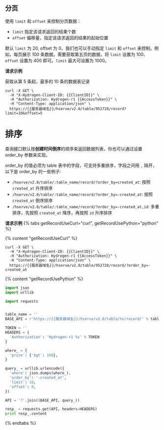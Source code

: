 ## 分页

使用 `limit` 和 `offset` 来控制分页数据：

- `limit`  指定该请求返回的结果个数
- `offset`  偏移量，指定该请求返回的结果的起始位置

默认 `limit` 为 20, offset 为 0，我们也可以手动指定 `limit` 和 `offset` 来控制。例如，每页展示 100 条数据，需要获取第五页的数据，将 `limit`  设置为 100、`offset` 设置为 400 即可。`limit` 最大可设置为 1000。

**请求示例**

获取从第 5 条起，最多的 10 条的数据表记录
```shell
curl -X GET \
  -H "X-Hydrogen-Client-ID: {{ClientID}}" \
  -H "Authorization: Hydrogen-r1 {{AccessToken}}" \
  -H "Content-Type: application/json" \
  https://{{服务器域名}}/hserve/v2.0/table/952728/record?limit=10&offset=5
```

# 排序

查询接口默认按**创建时间倒序**的顺序来返回数据列表，你也可以通过设置 order_by 参数来实现。

order_by 的值必须为 table 表中的字段，可支持多重排序，字段之间用 `,` 隔开，以下是 order_by 的一些例子:

* `/hserve/v2.0/table/:table_name/record/?order_by=created_at`: 按照 `created_at` 升序排序
* `/hserve/v2.0/table/:table_name/record/?order_by=-created_at`: 按照 `created_at` 倒序排序
* `/hserve/v2.0/table/:table_name/record/?order_by=-created_at,id`: 多重排序，先按照 `created_at` 降序，再按照 `id` 升序排序

**请求示例**
{% tabs getRecordUseCurl="curl", getRecordUsePython="python" %}

{% content "getRecordUseCurl" %}

```shell
curl -X GET \
  -H "X-Hydrogen-Client-ID: {{ClientID}}" \
  -H "Authorization: Hydrogen-r1 {{AccessToken}}" \
  -H "Content-Type: application/json" \
  https://{{服务器域名}}/hserve/v2.0/table/952728/record/?order_by=-created_at
```

{% content "getRecordUsePython" %}

```python
import json
import urllib

import requests


table_name = ''
BASE_API = r'https://{{服务器域名}}/hserve/v2.0/table/%s/record/' % table_name

TOKEN = ''
HEADERS = {
  'Authorization': 'Hydrogen-r1 %s' % TOKEN
}

where_ = {
  'price': {'$gt': 100},
}

query_ = urllib.urlencode({
  'where': json.dumps(where_),
  'order_by': '-created_at',
  'limit': 10,
  'offset': 0,
})

API = '?'.join((BASE_API, query_))

resp_ = requests.get(API, headers=HEADERS)
print resp_.content
```
{% endtabs %}
